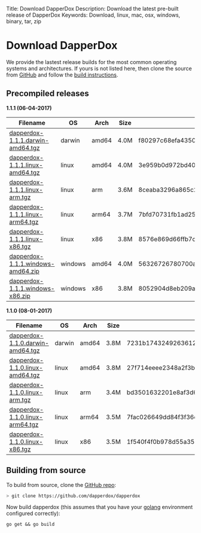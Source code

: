 Title: Download DapperDox
Description: Download the latest pre-built release of DapperDox
Keywords: Download, linux, mac, osx, windows, binary, tar, zip

# Download DapperDox

We provide the lastest release builds for the most common operating systems and architectures.
If yours is not listed here, then clone the source from [GitHub](http://github.com/dapperdox/dapperdox) and follow the [build instructions](#building-from-source).

## Precompiled releases

**1.1.1 (06-04-2017)**

| Filename | OS   | Arch | Size | Checksum |
| -------- | ---- | ---- | ---- | -------- |
[dapperdox-1.1.1.darwin-amd64.tgz](https://github.com/DapperDox/dapperdox/releases/download/v1.1.1/dapperdox-1.1.1.darwin-amd64.tgz) | darwin | amd64 | 4.0M | f80297c68efa43502c1e98e6eef508ffe9df91854ce93127e62781d9b0617919 |
[dapperdox-1.1.1.linux-amd64.tgz](https://github.com/DapperDox/dapperdox/releases/download/v1.1.1/dapperdox-1.1.1.linux-amd64.tgz) | linux | amd64 | 4.0M | 3e959b0d972bd4035a46a45810b3afc3faf64d6c7a8173aed4ba7dd1a7a1e846 |
[dapperdox-1.1.1.linux-arm.tgz](https://github.com/DapperDox/dapperdox/releases/download/v1.1.1/dapperdox-1.1.1.linux-arm.tgz) | linux | arm | 3.6M | 8ceaba3296a865c2b734534ffa19403c07b6b0548f8b1cf5d6f25c32ede522d5 |
[dapperdox-1.1.1.linux-arm64.tgz](https://github.com/DapperDox/dapperdox/releases/download/v1.1.1/dapperdox-1.1.1.linux-arm64.tgz) | linux | arm64 | 3.7M | 7bfd70731fb1ad250872be854b99330f93a66c6b38b69b6b235a5dde5f341240 |
[dapperdox-1.1.1.linux-x86.tgz](https://github.com/DapperDox/dapperdox/releases/download/v1.1.1/dapperdox-1.1.1.linux-x86.tgz) | linux | x86 | 3.8M | 8576e869d66ffb7ce1bdfaf3e267fcc42471c2ace2095bcf63ae9b31c99b7b46 |
[dapperdox-1.1.1.windows-amd64.zip](https://github.com/DapperDox/dapperdox/releases/download/v1.1.1/dapperdox-1.1.1.windows-amd64.zip) | windows | amd64 | 4.0M | 56326726780700a8b48504e6366a123893bbaf818957b7ac9d7680e4dcf2eea4 |
[dapperdox-1.1.1.windows-x86.zip](https://github.com/DapperDox/dapperdox/releases/download/v1.1.1/dapperdox-1.1.1.windows-x86.zip) | windows | x86 | 3.8M | 8052904d8eb209ae28e03b41b6cbdeb0bff0326351820dcc5a97d597efa2726f |

**1.1.0 (08-01-2017)**

| Filename | OS   | Arch | Size | Checksum |
| -------- | ---- | ---- | ---- | -------- |
[dapperdox-1.1.0.darwin-amd64.tgz](https://github.com/DapperDox/dapperdox/releases/download/v1.1.0/dapperdox-1.1.0.darwin-amd64.tgz) | darwin | amd64 | 3.8M | 7231b1743249263612e4fb9c4d5d7340d8acc875e249fd1177c275b14bb666f4 |
[dapperdox-1.1.0.linux-amd64.tgz](https://github.com/DapperDox/dapperdox/releases/download/v1.1.0/dapperdox-1.1.0.linux-amd64.tgz) | linux | amd64 | 3.8M | 27f714eeee2348a2f3be60828002f7de52469d20a97cdc2b8059b99b7e5eb62c |
[dapperdox-1.1.0.linux-arm.tgz](https://github.com/DapperDox/dapperdox/releases/download/v1.1.0/dapperdox-1.1.0.linux-arm.tgz) | linux | arm | 3.4M | bd3501632201e8af3d624a14210a4e654afd2130a47431eafbca71cd12b3084f |
[dapperdox-1.1.0.linux-arm64.tgz](https://github.com/DapperDox/dapperdox/releases/download/v1.1.0/dapperdox-1.1.0.linux-arm64.tgz) | linux | arm64 | 3.5M | 7fac026649dd84f3f36dd112e04f1359119308e4e29deb501c892c5f843956e0 |
[dapperdox-1.1.0.linux-x86.tgz](https://github.com/DapperDox/dapperdox/releases/download/v1.1.0/dapperdox-1.1.0.linux-x86.tgz) | linux | x86 | 3.5M | 1f540f4f0b978d55a35d796f8f875576476de4d96b477054c086fd17337c8483 |

## Building from source

To build from source, clone the [GitHub repo](https://github.com/dapperdox/dapperdox):

```bash
> git clone https://github.com/dapperdox/dapperdox
```

Now build dapperdox (this assumes that you have your [golang](https://golang.org/doc/install) environment configured correctly):

```
go get && go build
```

